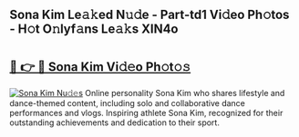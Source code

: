 ## Sona Kim Le𝚊𝚔ed N𝚞𝚍e - Part-td1 Vi𝚍eo Ph𝚘tos - H𝚘t O𝚗lyf𝚊ns Le𝚊𝚔s XIN4o

# <h2><a href="http://hf05fvz.feru.top/?c=Sona+Kim">🔗 👉 🔴 Sona Kim Vi𝚍𝚎o Ph𝚘t𝚘𝚜</a></h2>

[![Sona Kim Nu𝚍𝚎s](https://i.imgur.com/0TWrTi3.gif)](http://hf05fvz.feru.top/?c=Sona+Kim)
Online personality Sona Kim who shares lifestyle and dance-themed content, including solo and collaborative dance performances and vlogs. Inspiring athlete Sona Kim, recognized for their outstanding achievements and dedication to their sport. 
